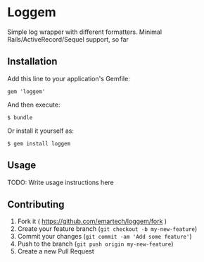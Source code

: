 # Loggem

Simple log wrapper with different formatters. Minimal Rails/ActiveRecord/Sequel support, so far

## Installation

Add this line to your application's Gemfile:

    gem 'loggem'

And then execute:

    $ bundle

Or install it yourself as:

    $ gem install loggem

## Usage

TODO: Write usage instructions here

## Contributing

1. Fork it ( https://github.com/emartech/loggem/fork )
2. Create your feature branch (`git checkout -b my-new-feature`)
3. Commit your changes (`git commit -am 'Add some feature'`)
4. Push to the branch (`git push origin my-new-feature`)
5. Create a new Pull Request
